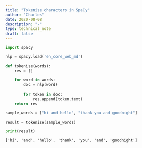 ```yaml
---
title: "Tokenise characters in SpaCy"
author: "Charles"
date: 2020-08-08
description: "-"
type: technical_note
draft: false
---
```


```python
import spacy
```


```python
nlp = spacy.load('en_core_web_md')
```


```python
def tokenise(words):
    res = []
    
    for word in words:
        doc = nlp(word)
        
        for token in doc:
            res.append(token.text)
    return res
```


```python
sample_words = ["hi and hello", "thank you and goodnight"]
```


```python
result = tokenise(sample_words)

print(result)
```

    ['hi', 'and', 'hello', 'thank', 'you', 'and', 'goodnight']



```python

```
